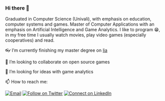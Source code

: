 ### Hi there 👋

Graduated in Computer Science (Univali), with emphasis on education, computer systems and games. Master of Computer Applications with an emphasis on Artificial Intelligence and Game Analytics. I like to program 😁, in my free time I usually watch movies, play video games (especially cooperatives) and read.

👓 I’m currently finishing my master degree on [lia](https://github.com/lia-univali)

👯 I’m looking to collaborate on open source games

🤔 I’m looking for ideas with game analytics

📫 How to reach me:

[![Email](https://img.shields.io/badge/Gmail-2c3e50.svg?style=flat-square&logo=gmail&logoColor=white&labelColor=e74c3c)](mailto:ali.steffens@gmail.com)
[![Follow on Twitter](https://img.shields.io/badge/Twitter-2c3e50.svg?style=flat-square&logo=twitter&logoColor=white&labelColor=1DA1F2)](https://twitter.com/AlissonSteffens)
[![Connect on LinkedIn](https://img.shields.io/badge/LinkedIn-2c3e50.svg?style=flat-square&logo=linkedin&logoColor=white&labelColor=0077B5)](https://www.linkedin.com/in/alisson-s-92b58a88/)
